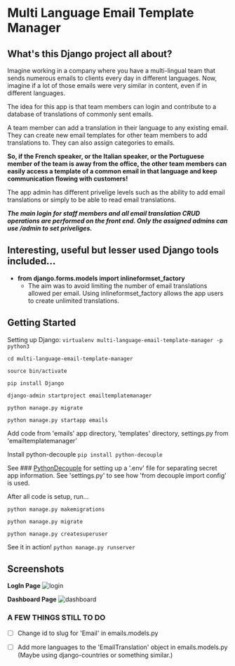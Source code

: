 # Multi Language Email Template Manager

## What's this Django project all about?
Imagine working in a company where you have a multi-lingual team that sends numerous emails to clients every day in different languages.
Now, imagine if a lot of those emails were very similar in content, even if in different languages.

The idea for this app is that team members can login and contribute to a database of translations of commonly sent emails.

A team member can add a translation in their language to any existing email.
They can create new email templates for other team members to add translations to.
They can also assign categories to emails.

**So, if the French speaker, or the Italian speaker, or the Portuguese member of the team is away from the office, the other team members can easily access a template of a common email in that language and keep communication flowing with customers!**

The app admin has different privelige levels such as the ability to add email translations or simply to be able to read email translations.

***The main login for staff members and all email translation CRUD operations are performed on the front end.  Only the assigned admins can use /admin to set priveliges.***

## Interesting, useful but lesser used Django tools included...
- **from django.forms.models import inlineformset_factory**
  - The aim was to avoid limiting the number of email translations allowed per email.  Using inlineformset_factory allows the app users to create unlimited translations.

## Getting Started
Setting up Django:
```virtualenv multi-language-email-template-manager -p python3```

```cd multi-language-email-template-manager```

```source bin/activate```

```pip install Django```

```django-admin startproject emailtemplatemanager```

```python manage.py migrate```

```python manage.py startapp emails```

Add code from 'emails' app directory, 'templates' directory, settings.py from 'emailtemplatemanager'

Install python-decouple
```pip install python-decouple```

See ### [PythonDecouple](https://pypi.org/project/python-decouple/) for setting up a '.env' file for separating secret app information.
See 'settings.py' to see how 'from decouple import config' is used.

After all code is setup, run...

```python manage.py makemigrations```

```python manage.py migrate```

```python manage.py createsuperuser```

See it in action!
```python manage.py runserver```


## Screenshots

**LogIn Page**
![login](https://github.com/richardgourley/multi-language-email-template-manager/blob/master/screenshots/login.png)

**Dashboard Page**
![dashboard](https://github.com/richardgourley/multi-language-email-template-manager/blob/master/screenshots/dashboard.png)

### A FEW THINGS STILL TO DO
- [ ] Change id to slug for 'Email' in emails.models.py
- [ ] Add more languages to the 'EmailTranslation' object in emails.models.py (Maybe using django-countries or something similar.)



